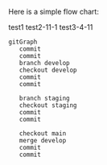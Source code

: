 Here is a simple flow chart:

test1
test2-11-1
test3-4-11

```mermaid
gitGraph
   commit
   commit
   branch develop
   checkout develop
   commit
   commit

   branch staging
   checkout staging
   commit
   commit
   
   checkout main
   merge develop
   commit
   commit

```